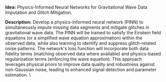 **Idea:** Physics-Informed Neural Networks for Gravitational Wave Data Imputation and Glitch Mitigation.

**Description:** Develop a physics-informed neural network (PINN) to simultaneously impute missing data segments and mitigate glitches in gravitational wave data. The PINN will be trained to satisfy the Einstein field equations (or a simplified wave equation approximation) within the observed data, while also learning to identify and suppress glitch-related noise patterns. The network's loss function will incorporate both data fidelity terms (matching observed data where available) and physics-based regularization terms (enforcing the wave equation). This approach leverages physical priors to improve data quality and robustness against non-Gaussian noise, leading to enhanced signal detection and parameter estimation.
\